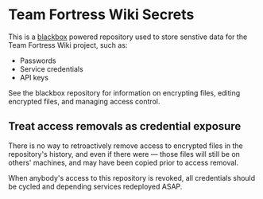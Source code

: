 Team Fortress Wiki Secrets
==========================

This is a [blackbox](https://github.com/StackExchange/blackbox) powered repository used to store senstive data for the Team Fortress Wiki project, such as:

* Passwords
* Service credentials
* API keys

See the blackbox repository for information on encrypting files, editing encrypted files, and managing access control.

## Treat access removals as credential exposure

There is no way to retroactively remove access to encrypted files in the repository's history, and even if there were — those files will still be on others' machines, and may have been copied prior to access removal.

When anybody's access to this repository is revoked, all credentials should be cycled and depending services redeployed ASAP.